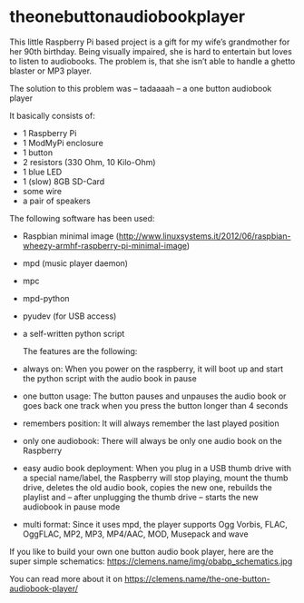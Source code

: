 theonebuttonaudiobookplayer
===========================

This little Raspberry Pi based project is a gift for my wife’s grandmother for her 90th birthday. Being visually impaired, she is hard to entertain but loves to listen to audiobooks. The problem is, that she isn’t able to handle a ghetto blaster or MP3 player.  
  
The solution to this problem was – tadaaaah – a one button audiobook player  
  
It basically consists of:  
  
* 1 Raspberry Pi
* 1 ModMyPi enclosure
* 1 button
* 2 resistors (330 Ohm, 10 Kilo-Ohm)
* 1 blue LED
* 1 (slow) 8GB SD-Card
* some wire
* a pair of speakers
  
The following software has been used:  
  
* Raspbian minimal image (http://www.linuxsystems.it/2012/06/raspbian-wheezy-armhf-raspberry-pi-minimal-image)
* mpd (music player daemon)
* mpc
* mpd-python
* pyudev (for USB access)
* a self-written python script
  
  The features are the following:
 
* always on: When you power on the raspberry, it will boot up and start the python script with the audio book in pause
* one button usage: The button pauses and unpauses the audio book or goes back one track when you press the button longer than 4 seconds
* remembers position: It will always remember the last played position
* only one audiobook: There will always be only one audio book on the Raspberry
* easy audio book deployment: When you plug in a USB thumb drive with a special name/label, the Raspberry will stop playing, mount the thumb drive, deletes the old audio book, copies the new one, rebuilds the playlist and – after unplugging the thumb drive – starts the new audiobook in pause mode
* multi format: Since it uses mpd, the player supports  Ogg Vorbis, FLAC, OggFLAC, MP2, MP3, MP4/AAC, MOD, Musepack and wave
  
If you like to build your own one button audio book player, here are the super simple schematics:
https://clemens.name/img/obabp_schematics.jpg  
  
You can read more about it on https://clemens.name/the-one-button-audiobook-player/
